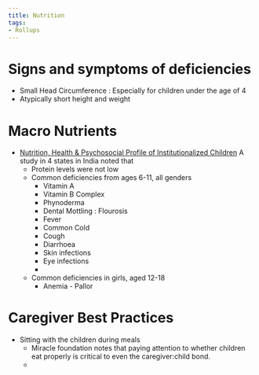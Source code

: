```yaml
---
title: Nutrition
tags: 
- Rollups
---
```


# Signs and symptoms of deficiencies

 - Small Head Circumference : Especially for children under the age of 4
 - Atypically short height and weight


# Macro Nutrients

 - [Nutrition, Health & Psychosocial Profile of Institutionalized Children](Volume%201/Reference%20Reading/Research%20Papers/India/Nutrition,%20Health%20&%20Psychosocial%20Profile%20of%20Institutionalized%20Children.md) A study in 4 states in India noted that 
	 - Protein levels were not low
	 - Common deficiencies from ages 6-11, all genders
		 - Vitamin A
		 - Vitamin B Complex
		 - Phynoderma
		 - Dental Mottling : Flourosis
		 - Fever
		 - Common Cold
		 - Cough
		 - Diarrhoea
		 - Skin infections
		 - Eye infections
		 - 
	- Common deficiencies in girls, aged 12-18
		-  Anemia - Pallor 

# Caregiver Best Practices

- Sitting with the children during meals 
	-  Miracle foundation notes that paying attention to whether children eat properly is critical to even the caregiver:child bond.
	- 